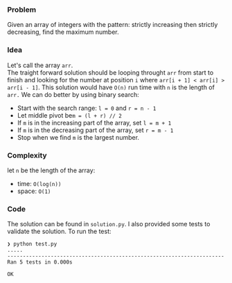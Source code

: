 ### Problem

Given an array of integers with the pattern: strictly increasing then strictly decreasing, find the maximum number.

### Idea

Let's call the array `arr`.  
The traight forward solution should be looping throught `arr` from start to finish and looking for the number at position `i` where `arr[i + 1] < arr[i] > arr[i - 1]`.
This solution would have `O(n)` run time with `n` is the length of `arr.` We can do better by using binary search:
- Start with the search range: `l = 0` and `r = n - 1`
- Let middle pivot be`m = (l + r) // 2`
- If `m` is in the increasing part of the array, set `l = m + 1`
- If `m` is in the decreasing part of the array, set `r = m - 1`
- Stop when we find `m` is the largest number.


### Complexity

let `n` be the length of the array:
- time: `O(log(n))`
- space: `O(1)`

### Code

The solution can be found in `solution.py`. I also provided some tests to validate the solution. To run the test:
```
❯ python test.py
.....
----------------------------------------------------------------------
Ran 5 tests in 0.000s

OK
```

